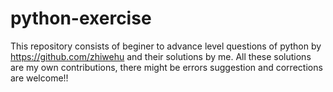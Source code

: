 # python-exercise
This repository consists of beginer to advance level questions of python by https://github.com/zhiwehu and their solutions by me.
All these solutions are my own contributions, there might be errors suggestion and corrections are welcome!!
